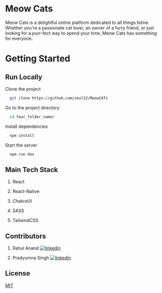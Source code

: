 
# Meow Cats

Meow Cats is a delightful online platform dedicated to all things feline. Whether you're a passionate cat lover, an owner of a furry friend, or just looking for a purr-fect way to spend your time, Meow Cats has something for everyone.




# Getting Started

## Run Locally

Clone the project

```bash
  git clone https://github.com/zeul22/MeowCATs
```

Go to the project directory

```bash
  cd Your_folder_name/
```

Install dependencies

```bash
  npm install
```

Start the server

```bash
  npm run dev
```


## Main Tech Stack

1. React 

2. React-Native 

3. ChakraUI 

4. SASS 

5. TailwindCSS 


##  Contributors

1. Rahul Anand 
[![linkedin](https://img.shields.io/badge/linkedin-0A66C2?style=for-the-badge&logo=linkedin&logoColor=white)](https://www.linkedin.com/in/r-ahulanand/)

2. Pradyumna Singh
[![linkedin](https://img.shields.io/badge/linkedin-0A66C2?style=for-the-badge&logo=linkedin&logoColor=white)](https://www.linkedin.com/in/prady8339/)



## License

[MIT](https://choosealicense.com/licenses/mit/)

